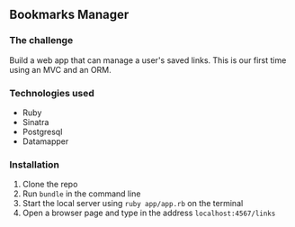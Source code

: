 ## Bookmarks Manager

### The challenge

Build a web app that can manage a user's saved links.
This is our first time using an MVC and an ORM.

### Technologies used

* Ruby
* Sinatra
* Postgresql
* Datamapper

### Installation

1. Clone the repo
2. Run ```bundle``` in the command line
3. Start the local server using ```ruby app/app.rb``` on the terminal
4. Open a browser page and type in the address ```localhost:4567/links```
